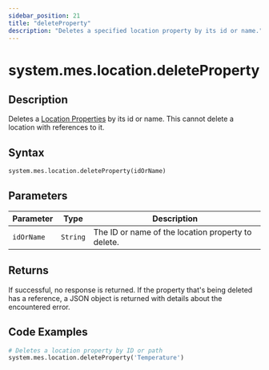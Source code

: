 ```yaml
---
sidebar_position: 21
title: "deleteProperty"
description: "Deletes a specified location property by its id or name."
---
```


# system.mes.location.deleteProperty

## Description

Deletes a [Location Properties](../../data-model/location-model/location-property) by its id or name.
This cannot delete a location with references to it.

## Syntax
```python
system.mes.location.deleteProperty(idOrName)
```

## Parameters

| Parameter  | Type     | Description                                        |
|------------|----------|----------------------------------------------------|
| `idOrName` | `String` | The ID or name of the location property to delete. |

## Returns

If successful, no response is returned. If the property that's being deleted has a reference, 
a JSON object is returned with details about the encountered error.

## Code Examples

```python
# Deletes a location property by ID or path
system.mes.location.deleteProperty('Temperature')
```